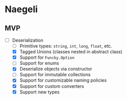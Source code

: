 
# Naegeli

## MVP
* [ ] Deserialization
  * [ ] Primitive types: `string`, `int`, `long`, `float`, etc.
  * [x] Tagged Unions (classes nested in abstract class)
  * [x] Support for `Funcky.Option`
  * [ ] Support for enums
  * [x] Deserialize objects via constructor
  * [ ] Support for immutable collections
  * [x] Support for customizable naming policies
  * [x] Support for custom converters
  * [x] Support new types
